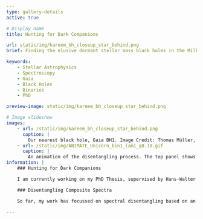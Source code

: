 ```yaml
---
type: gallery-details
active: true

# Display name
title: Hunting for Dark Companions

url: static/img/kareem_bh_closeup_star_behind.png
brief: Finding the elusive dormant stellar mass black holes in the Milky Way.

keywords:
    - Stellar Astrophysics
    - Spectroscopy
    - Gaia
    - Black Holes
    - Binaries
    - PhD

preview-image: static/img/kareem_bh_closeup_star_behind.png

# Image slideshow
images:
    - url: /static/img/kareem_bh_closeup_star_behind.png
      caption: |
        Our nearest black hole, Gaia BH1. Image Credit: Thomas Müller, HdA/MPIA
    - url: /static/img/ANIMATE_Unicorn_bin1_lam1_q0.18.gif
      caption: |
        An animation of the disentangling process. The top panel shows the observed spectra, the middle panel shows the disentangled spectra, and the bottom panel shows the residuals. The disentangled spectra are shown in red and blue, and the residuals are shown in black.
information: |
    ### Hunting for Dark Companions

    I am currently working on my PhD Thesis, supervised by Hans-Walter Rix at the Max Planck Institute for Astronomy. According to population models, we expect around 10 billion stellar mass black holes to exist in the Milky Way - however, to this day, detections of these objects are very rare. My work aims to search for stellar mass, dormant black holes in close, detached binaries, using a variety of possible signatures. These include, but are not limited to, ellipsoidal variation and doppler beaning of the light curve of the stellar companion, red- and blueshift variations in the star's spectrum, and light-centroid wobble of the companion’s position on the night sky. To this end, photometric, spectroscopic and astrometric data is used. This will allow us to characterise stellar mass black holes in binaries, or, if none are found, place constraints on their populations.

    ### Disentangling Composite Spectra

    So far, my work has focussed on spectral disentangling based on an approach presented by Simon & Sturm (1994). Unlike most spectral disentangling methods used today, this algorithm does not require the use of templates, instead employing linear algebra and multi-epoch spectra to disentangle the composite spectra into their individual components. This has the advantage of being able to detect uncommon or strange secondary signatures, for which there may be no templates available (such as, for example, stripped sellar cores.) So far, I have implemented and updated this algorithm in python, including methods that allow an almost "blind" analysis of the spectra, without requiring further knowledge of the RVs, mass- and light ratio, and centre-of-mass velocity of the system. The code has been successfully applied to some proposed black hole candidates in El-Badry et. al (2022). Now, I am starting to apply the code to LAMOST multi-epoch spectral data, to identify and characterise binaries.

---
```


